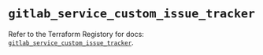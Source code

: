 # `gitlab_service_custom_issue_tracker`

Refer to the Terraform Registory for docs: [`gitlab_service_custom_issue_tracker`](https://www.terraform.io/docs/providers/gitlab/r/service_custom_issue_tracker).
